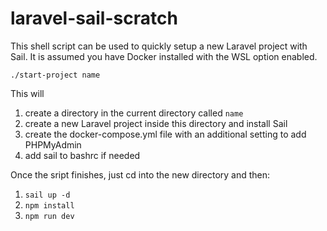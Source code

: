 # laravel-sail-scratch

This shell script can be used to quickly setup a new Laravel project with Sail. It is assumed you have Docker installed with the WSL option enabled.

`./start-project name`

This will

1) create a directory in the current directory called `name`
2) create a new Laravel project inside this directory and install Sail
3) create the docker-compose.yml file with an additional setting to add PHPMyAdmin
4) add sail to bashrc if needed

Once the sript finishes, just cd into the new directory and then:
1) `sail up -d`
2) `npm install`
3) `npm run dev`
